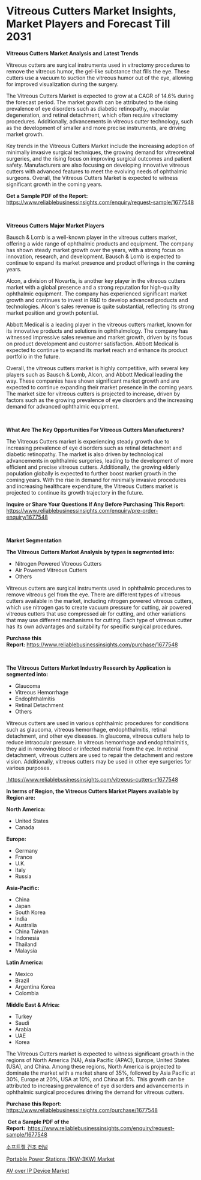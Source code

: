 <p><h1>Vitreous Cutters Market Insights, Market Players and Forecast Till 2031</h1></p><p><strong>Vitreous Cutters Market Analysis and Latest Trends</strong></p>
<p><p>Vitreous cutters are surgical instruments used in vitrectomy procedures to remove the vitreous humor, the gel-like substance that fills the eye. These cutters use a vacuum to suction the vitreous humor out of the eye, allowing for improved visualization during the surgery.</p><p>The Vitreous Cutters Market is expected to grow at a CAGR of 14.6% during the forecast period. The market growth can be attributed to the rising prevalence of eye disorders such as diabetic retinopathy, macular degeneration, and retinal detachment, which often require vitrectomy procedures. Additionally, advancements in vitreous cutter technology, such as the development of smaller and more precise instruments, are driving market growth.</p><p>Key trends in the Vitreous Cutters Market include the increasing adoption of minimally invasive surgical techniques, the growing demand for vitreoretinal surgeries, and the rising focus on improving surgical outcomes and patient safety. Manufacturers are also focusing on developing innovative vitreous cutters with advanced features to meet the evolving needs of ophthalmic surgeons. Overall, the Vitreous Cutters Market is expected to witness significant growth in the coming years.</p></p>
<p><strong>Get a Sample PDF of the Report:&nbsp;</strong> <a href="https://www.reliablebusinessinsights.com/enquiry/request-sample/1677548">https://www.reliablebusinessinsights.com/enquiry/request-sample/1677548</a></p>
<p>&nbsp;</p>
<p><strong>Vitreous Cutters Major Market Players</strong></p>
<p><p>Bausch & Lomb is a well-known player in the vitreous cutters market, offering a wide range of ophthalmic products and equipment. The company has shown steady market growth over the years, with a strong focus on innovation, research, and development. Bausch & Lomb is expected to continue to expand its market presence and product offerings in the coming years.</p><p>Alcon, a division of Novartis, is another key player in the vitreous cutters market with a global presence and a strong reputation for high-quality ophthalmic equipment. The company has experienced significant market growth and continues to invest in R&D to develop advanced products and technologies. Alcon's sales revenue is quite substantial, reflecting its strong market position and growth potential.</p><p>Abbott Medical is a leading player in the vitreous cutters market, known for its innovative products and solutions in ophthalmology. The company has witnessed impressive sales revenue and market growth, driven by its focus on product development and customer satisfaction. Abbott Medical is expected to continue to expand its market reach and enhance its product portfolio in the future.</p><p>Overall, the vitreous cutters market is highly competitive, with several key players such as Bausch & Lomb, Alcon, and Abbott Medical leading the way. These companies have shown significant market growth and are expected to continue expanding their market presence in the coming years. The market size for vitreous cutters is projected to increase, driven by factors such as the growing prevalence of eye disorders and the increasing demand for advanced ophthalmic equipment.</p></p>
<p>&nbsp;</p>
<p><strong>What Are The Key Opportunities For Vitreous Cutters Manufacturers?</strong></p>
<p><p>The Vitreous Cutters market is experiencing steady growth due to increasing prevalence of eye disorders such as retinal detachment and diabetic retinopathy. The market is also driven by technological advancements in ophthalmic surgeries, leading to the development of more efficient and precise vitreous cutters. Additionally, the growing elderly population globally is expected to further boost market growth in the coming years. With the rise in demand for minimally invasive procedures and increasing healthcare expenditure, the Vitreous Cutters market is projected to continue its growth trajectory in the future.</p></p>
<p><strong>Inquire or Share Your Questions If Any Before Purchasing This Report:</strong> <a href="https://www.reliablebusinessinsights.com/enquiry/pre-order-enquiry/1677548">https://www.reliablebusinessinsights.com/enquiry/pre-order-enquiry/1677548</a></p>
<p>&nbsp;</p>
<p><strong>Market Segmentation</strong></p>
<p><strong>The Vitreous Cutters Market Analysis by types is segmented into:</strong></p>
<p><ul><li>Nitrogen Powered Vitreous Cutters</li><li>Air Powered Vitreous Cutters</li><li>Others</li></ul></p>
<p><p>Vitreous cutters are surgical instruments used in ophthalmic procedures to remove vitreous gel from the eye. There are different types of vitreous cutters available in the market, including nitrogen powered vitreous cutters, which use nitrogen gas to create vacuum pressure for cutting, air powered vitreous cutters that use compressed air for cutting, and other variations that may use different mechanisms for cutting. Each type of vitreous cutter has its own advantages and suitability for specific surgical procedures.</p></p>
<p><strong>Purchase this Report:&nbsp;</strong><a href="https://www.reliablebusinessinsights.com/purchase/1677548">https://www.reliablebusinessinsights.com/purchase/1677548</a></p>
<p>&nbsp;</p>
<p><strong>The Vitreous Cutters Market Industry Research by Application is segmented into:</strong></p>
<p><ul><li>Glaucoma</li><li>Vitreous Hemorrhage</li><li>Endophthalmitis</li><li>Retinal Detachment</li><li>Others</li></ul></p>
<p><p>Vitreous cutters are used in various ophthalmic procedures for conditions such as glaucoma, vitreous hemorrhage, endophthalmitis, retinal detachment, and other eye diseases. In glaucoma, vitreous cutters help to reduce intraocular pressure. In vitreous hemorrhage and endophthalmitis, they aid in removing blood or infected material from the eye. In retinal detachment, vitreous cutters are used to repair the detachment and restore vision. Additionally, vitreous cutters may be used in other eye surgeries for various purposes.</p></p>
<p><a href="https://www.reliablebusinessinsights.com/vitreous-cutters-r1677548">&nbsp;https://www.reliablebusinessinsights.com/vitreous-cutters-r1677548</a></p>
<p><strong>In terms of Region, the Vitreous Cutters Market Players available by Region are:</strong></p>
<p>
    <p> <strong> North America: </strong>
        <ul>
            <li>United States</li>
            <li>Canada</li>
        </ul>
        </p> 
    <p> <strong> Europe: </strong>
        <ul>
            <li>Germany</li>
            <li>France</li>
            <li>U.K.</li>
            <li>Italy</li>
            <li>Russia</li>
        </ul>
        </p> 
    <p> <strong> Asia-Pacific: </strong>
        <ul>
            <li>China</li>
            <li>Japan</li>
            <li>South Korea</li>
            <li>India</li>
            <li>Australia</li>
            <li>China Taiwan</li>
            <li>Indonesia</li>
            <li>Thailand</li>
            <li>Malaysia</li>
        </ul>
        </p> 
    <p> <strong> Latin America: </strong>
        <ul>
            <li>Mexico</li>
            <li>Brazil</li>
            <li>Argentina Korea</li>
            <li>Colombia</li>
        </ul>
        </p> 
    <p> <strong> Middle East & Africa: </strong>
        <ul>
            <li>Turkey</li>
            <li>Saudi</li>
            <li>Arabia</li>
            <li>UAE</li>
            <li>Korea</li>
        </ul>
    </p>
    </p>
<p><p>The Vitreous Cutters market is expected to witness significant growth in the regions of North America (NA), Asia Pacific (APAC), Europe, United States (USA), and China. Among these regions, North America is projected to dominate the market with a market share of 35%, followed by Asia Pacific at 30%, Europe at 20%, USA at 10%, and China at 5%. This growth can be attributed to increasing prevalence of eye disorders and advancements in ophthalmic surgical procedures driving the demand for vitreous cutters.</p></p>
<p><strong>Purchase this Report: </strong><a href="https://www.reliablebusinessinsights.com/purchase/1677548">https://www.reliablebusinessinsights.com/purchase/1677548</a></p>
<p>&nbsp;<strong>Get a Sample PDF of the Report:&nbsp;&nbsp;</strong><a href="https://www.reliablebusinessinsights.com/enquiry/request-sample/1677548">https://www.reliablebusinessinsights.com/enquiry/request-sample/1677548</a></p>
<p><strong></strong></p>
<p><p><a href="https://github.com/CliftonFisher9067/Market-Research-Report-List-2/blob/main/5830509180653.md">소프트젤 건조 터널</a></p><p><a href="https://github.com/AnnChovey2023/Market-Research-Report-List-1/blob/main/portable-power-stations-1kw-3kw-market.md">Portable Power Stations (1KW-3KW) Market</a></p><p><a href="https://github.com/ZackaryHalvorson2023/Market-Research-Report-List-1/blob/main/av-over-ip-device-market.md">AV over IP Device Market</a></p></p>